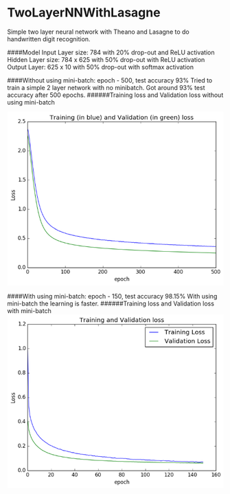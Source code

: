 # TwoLayerNNWithLasagne
Simple two layer neural network with Theano and Lasagne to do handwritten digit recognition.

####Model 
Input Layer size: 784 with 20% drop-out and ReLU activation   
Hidden Layer size: 784 x 625 with 50% drop-out with ReLU activation  
Output Layer: 625 x 10 with 50% drop-out with softmax activation  

####Without using mini-batch: epoch - 500, test accuracy 93%
Tried to train a simple 2 layer network with no minibatch. Got around 93% test accuracy after 500 epochs. 
######Training loss and Validation loss without using mini-batch

![Training loss Vs Validation loss](loss_no_mb.png)

####With using mini-batch: epoch - 150, test accuracy 98.15%
With using mini-batch the learning is faster.
######Training loss and Validation loss with mini-batch
![Training loss Vs Validation loss](loss_mb.png)





